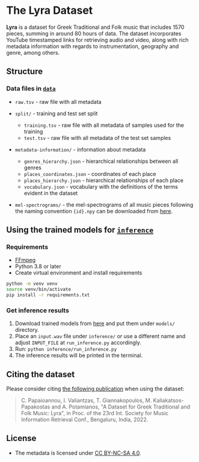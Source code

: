 # The Lyra Dataset

**Lyra** is a dataset for Greek Traditional and Folk music that includes 1570 pieces, summing in around 80 hours of data. The dataset incorporates YouTube timestamped links for retrieving audio and video, along with rich metadata information with regards to instrumentation, geography and genre, among others.


## Structure

### Data files in [`data`](data)

- `raw.tsv` - raw file with all metadata

- `split/` - training and test set split
    - `training.tsv` - raw file with all metadata of samples used for the training
    - `test.tsv` - raw file with all metadata of the test set samples

- `metadata-information/` - information about metadata
    - `genres_hierarchy.json` - hierarchical relationships between all genres
    - `places_coordinates.json` - coordinates of each place
    - `places_hierarchy.json` - hierarchical relationships of each place
    - `vocabulary.json` - vocabulary with the definitions of the terms evident in the dataset 

- `mel-spectrograms/` - the mel-spectrograms of all music pieces following the naming convention `{id}.npy` can be downloaded from [here](https://drive.google.com/file/d/10SH2gfYSf_qUVPUHA3O1lgq4C24k38I0/view?usp=sharing).  


## Using the trained models for [`inference`](inference)

### Requirements

* [FFmpeg](https://ffmpeg.org/download.html) 
* Python 3.8 or later
* Create virtual environment and install requirements
```bash
python -m venv venv
source venv/bin/activate
pip install -r requirements.txt
```

### Get inference results

1. Download trained models from [here](https://drive.google.com/file/d/1nFu3G4WX8OAtiSX4UlkqI0KvfW2FIn0u/view?usp=sharing) and put them under `models/` directory.
2. Place an `input.wav` file under `inference/` or use a different name and adjust `INPUT_FILE` at `run_inference.py` accordingly.
3. Run: `python inference/run_inference.py`
4. The inference results will be printed in the terminal.


## Citing the dataset

Please consider citing [the following publication](https://arxiv.org/abs/2211.11479v1) when using the dataset:

> C. Papaioannou, I. Valiantzas, T. Giannakopoulos, M. Kaliakatsos-Papakostas and A. Potamianos, "A Dataset for Greek Traditional and Folk Music: Lyra", in Proc. of the 23rd Int. Society for Music Information Retrieval Conf., Bengaluru, India, 2022.


## License

- The metadata is licensed under [CC BY-NC-SA 4.0](https://creativecommons.org/licenses/by-nc-sa/4.0/).

